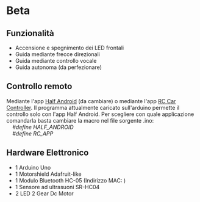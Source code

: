 # Beta

<h2> Funzionalità </h2>
<ul>
    <li> Accensione e spegnimento dei LED frontali
    <li> Guida mediante frecce direzionali
    <li> Guida mediante controllo vocale
    <li> Guida autonoma (da perfezionare)
</ul>

<h2> Controllo remoto </h2>
Mediante l'app <a href="https://github.com/IISMarconi/HalfAndroid">Half Android</a> (da cambiare) o mediante l'app <a href="https://play.google.com/store/apps/details?id=braulio.calle.bluetoothRCcontroller&gl=IT">RC Car Controller</a>. Il programma attualmente caricato sull'arduino permette il controllo solo con l'app Half Android. Per scegliere con quale applicazione comandarla basta cambiare la macro nel file sorgente .ino:<br>
<i>&nbsp;&nbsp;&nbsp;&nbsp;#define HALF_ANDROID</i><br>
<i>&nbsp;&nbsp;&nbsp;&nbsp;#define RC_APP</i><br>

<h2>Hardware Elettronico</h2>
<ul>
    <li> 1 Arduino Uno
    <li> 1 Motorshield Adafruit-like
    <li> 1 Modulo Bluetooth HC-05 (Indirizzo MAC: )
    <li> 1 Sensore ad ultrasuoni SR-HC04
    <li> 2 LED
    <il> 2 Gear Dc Motor 
</ul>

